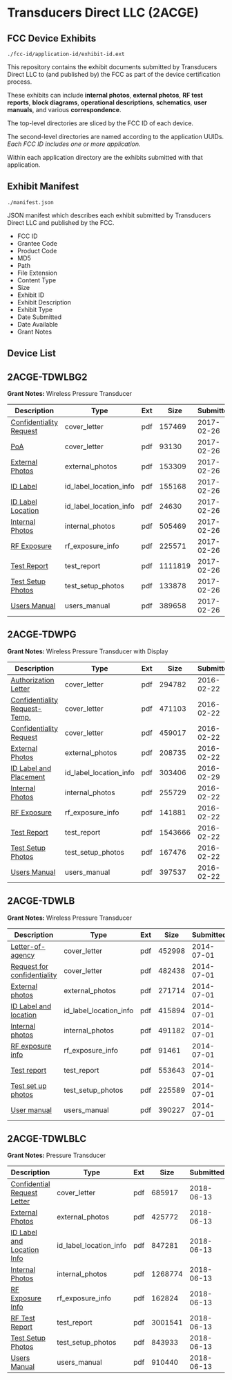 # Transducers Direct LLC (2ACGE)
## FCC Device Exhibits

```
./fcc-id/application-id/exhibit-id.ext
```

This repository contains the exhibit documents submitted by Transducers Direct LLC to (and published by) the FCC as part of the device certification process.

These exhibits can include **internal photos**, **external photos**, **RF test reports**, **block diagrams**, **operational descriptions**, **schematics**, **user manuals**, and various **correspondence**.

The top-level directories are sliced by the FCC ID of each device.

The second-level directories are named according to the application UUIDs. *Each FCC ID includes one or more application.*

Within each application directory are the exhibits submitted with that application. 

## Exhibit Manifest

```
./manifest.json
```

JSON manifest which describes each exhibit submitted by Transducers Direct LLC and published by the FCC.

- FCC ID
- Grantee Code
- Product Code
- MD5
- Path
- File Extension
- Content Type
- Size
- Exhibit ID
- Exhibit Description
- Exhibit Type
- Date Submitted
- Date Available
- Grant Notes

## Device List
## 2ACGE-TDWLBG2
**Grant Notes:** Wireless Pressure Transducer

| Description | Type | Ext | Size | Submitted | Available |
| ----------- | ---- | --- | ---- | --------- | --------- |
| [Confidentiality Request](2ACGE-TDWLBG2/189ec58cb834e88f2050c5de94c6f093/3295932.pdf) | cover_letter | pdf | 157469 | 2017-02-26 | 2017-03-01 |
| [PoA](2ACGE-TDWLBG2/189ec58cb834e88f2050c5de94c6f093/3295933.pdf) | cover_letter | pdf | 93130 | 2017-02-26 | 2017-03-01 |
| [External Photos](2ACGE-TDWLBG2/189ec58cb834e88f2050c5de94c6f093/3295934.pdf) | external_photos | pdf | 153309 | 2017-02-26 | 2017-03-01 |
| [ID Label](2ACGE-TDWLBG2/189ec58cb834e88f2050c5de94c6f093/3295935.pdf) | id_label_location_info | pdf | 155168 | 2017-02-26 | 2017-03-01 |
| [ID Label Location](2ACGE-TDWLBG2/189ec58cb834e88f2050c5de94c6f093/3295939.pdf) | id_label_location_info | pdf | 24630 | 2017-02-26 | 2017-03-01 |
| [Internal Photos](2ACGE-TDWLBG2/189ec58cb834e88f2050c5de94c6f093/3295941.pdf) | internal_photos | pdf | 505469 | 2017-02-26 | 2017-03-01 |
| [RF Exposure](2ACGE-TDWLBG2/189ec58cb834e88f2050c5de94c6f093/3295965.pdf) | rf_exposure_info | pdf | 225571 | 2017-02-26 | 2017-03-01 |
| [Test Report](2ACGE-TDWLBG2/189ec58cb834e88f2050c5de94c6f093/3295976.pdf) | test_report | pdf | 1111819 | 2017-02-26 | 2017-03-01 |
| [Test Setup Photos](2ACGE-TDWLBG2/189ec58cb834e88f2050c5de94c6f093/3295991.pdf) | test_setup_photos | pdf | 133878 | 2017-02-26 | 2017-03-01 |
| [Users Manual](2ACGE-TDWLBG2/189ec58cb834e88f2050c5de94c6f093/3295996.pdf) | users_manual | pdf | 389658 | 2017-02-26 | 2017-03-01 |
## 2ACGE-TDWPG
**Grant Notes:** Wireless Pressure Transducer with Display

| Description | Type | Ext | Size | Submitted | Available |
| ----------- | ---- | --- | ---- | --------- | --------- |
| [Authorization Letter](2ACGE-TDWPG/49253fde63e31f538a466eed7301756b/2908031.pdf) | cover_letter | pdf | 294782 | 2016-02-22 | 2016-03-01 |
| [Confidentiality Request- Temp.](2ACGE-TDWPG/49253fde63e31f538a466eed7301756b/2908032.pdf) | cover_letter | pdf | 471103 | 2016-02-22 | 2016-03-01 |
| [Confidentiality Request](2ACGE-TDWPG/49253fde63e31f538a466eed7301756b/2908033.pdf) | cover_letter | pdf | 459017 | 2016-02-22 | 2016-03-01 |
| [External Photos](2ACGE-TDWPG/49253fde63e31f538a466eed7301756b/2908034.pdf) | external_photos | pdf | 208735 | 2016-02-22 | 2016-03-01 |
| [ID Label and Placement](2ACGE-TDWPG/49253fde63e31f538a466eed7301756b/2915461.pdf) | id_label_location_info | pdf | 303406 | 2016-02-29 | 2016-03-01 |
| [Internal Photos](2ACGE-TDWPG/49253fde63e31f538a466eed7301756b/2908036.pdf) | internal_photos | pdf | 255729 | 2016-02-22 | 2016-03-01 |
| [RF Exposure](2ACGE-TDWPG/49253fde63e31f538a466eed7301756b/2908055.pdf) | rf_exposure_info | pdf | 141881 | 2016-02-22 | 2016-03-01 |
| [Test Report](2ACGE-TDWPG/49253fde63e31f538a466eed7301756b/2908056.pdf) | test_report | pdf | 1543666 | 2016-02-22 | 2016-03-01 |
| [Test Setup Photos](2ACGE-TDWPG/49253fde63e31f538a466eed7301756b/2908057.pdf) | test_setup_photos | pdf | 167476 | 2016-02-22 | 2016-03-01 |
| [Users Manual](2ACGE-TDWPG/49253fde63e31f538a466eed7301756b/2908058.pdf) | users_manual | pdf | 397537 | 2016-02-22 | 2016-03-01 |
## 2ACGE-TDWLB
**Grant Notes:** Wireless Pressure Transducer

| Description | Type | Ext | Size | Submitted | Available |
| ----------- | ---- | --- | ---- | --------- | --------- |
| [Letter-of- agency](2ACGE-TDWLB/f6cd962dbb3d6d2a3fd9a35348f376d9/2312421.pdf) | cover_letter | pdf | 452998 | 2014-07-01 | 2014-07-01 |
| [Request for confidentiality](2ACGE-TDWLB/f6cd962dbb3d6d2a3fd9a35348f376d9/2312422.pdf) | cover_letter | pdf | 482438 | 2014-07-01 | 2014-07-01 |
| [External photos](2ACGE-TDWLB/f6cd962dbb3d6d2a3fd9a35348f376d9/2312423.pdf) | external_photos | pdf | 271714 | 2014-07-01 | 2014-07-01 |
| [ID Label and location](2ACGE-TDWLB/f6cd962dbb3d6d2a3fd9a35348f376d9/2312426.pdf) | id_label_location_info | pdf | 415894 | 2014-07-01 | 2014-07-01 |
| [Internal photos](2ACGE-TDWLB/f6cd962dbb3d6d2a3fd9a35348f376d9/2312424.pdf) | internal_photos | pdf | 491182 | 2014-07-01 | 2014-07-01 |
| [RF exposure info](2ACGE-TDWLB/f6cd962dbb3d6d2a3fd9a35348f376d9/2312429.pdf) | rf_exposure_info | pdf | 91461 | 2014-07-01 | 2014-07-01 |
| [Test report](2ACGE-TDWLB/f6cd962dbb3d6d2a3fd9a35348f376d9/2312428.pdf) | test_report | pdf | 553643 | 2014-07-01 | 2014-07-01 |
| [Test set up photos](2ACGE-TDWLB/f6cd962dbb3d6d2a3fd9a35348f376d9/2312425.pdf) | test_setup_photos | pdf | 225589 | 2014-07-01 | 2014-07-01 |
| [User manual](2ACGE-TDWLB/f6cd962dbb3d6d2a3fd9a35348f376d9/2312427.pdf) | users_manual | pdf | 390227 | 2014-07-01 | 2014-07-01 |
## 2ACGE-TDWLBLC
**Grant Notes:** Pressure Transducer

| Description | Type | Ext | Size | Submitted | Available |
| ----------- | ---- | --- | ---- | --------- | --------- |
| [Confidential Request Letter](2ACGE-TDWLBLC/e39d84d76cd6c4d087bdcb0ec12e36eb/3887036.pdf) | cover_letter | pdf | 685917 | 2018-06-13 | 2018-06-13 |
| [External Photos](2ACGE-TDWLBLC/e39d84d76cd6c4d087bdcb0ec12e36eb/3887038.pdf) | external_photos | pdf | 425772 | 2018-06-13 | 2018-12-10 |
| [ID Label and Location Info](2ACGE-TDWLBLC/e39d84d76cd6c4d087bdcb0ec12e36eb/3887039.pdf) | id_label_location_info | pdf | 847281 | 2018-06-13 | 2018-06-13 |
| [Internal Photos](2ACGE-TDWLBLC/e39d84d76cd6c4d087bdcb0ec12e36eb/3887040.pdf) | internal_photos | pdf | 1268774 | 2018-06-13 | 2018-12-10 |
| [RF Exposure Info](2ACGE-TDWLBLC/e39d84d76cd6c4d087bdcb0ec12e36eb/3887063.pdf) | rf_exposure_info | pdf | 162824 | 2018-06-13 | 2018-06-13 |
| [RF Test Report](2ACGE-TDWLBLC/e39d84d76cd6c4d087bdcb0ec12e36eb/3887045.pdf) | test_report | pdf | 3001541 | 2018-06-13 | 2018-06-13 |
| [Test Setup Photos](2ACGE-TDWLBLC/e39d84d76cd6c4d087bdcb0ec12e36eb/3887046.pdf) | test_setup_photos | pdf | 843933 | 2018-06-13 | 2018-12-10 |
| [Users Manual](2ACGE-TDWLBLC/e39d84d76cd6c4d087bdcb0ec12e36eb/3887047.pdf) | users_manual | pdf | 910440 | 2018-06-13 | 2018-12-10 |
